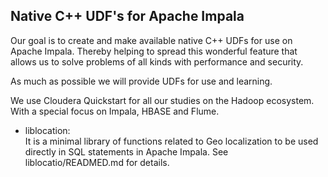 ## Native C++ UDF's for Apache Impala

Our goal is to create and make available native C++ UDFs for use
on Apache Impala.
Thereby helping to spread this wonderful feature that allows us to solve
problems of all kinds with performance and security.

As much as possible we will provide UDFs for use and learning.

We use Cloudera Quickstart for all our studies on the Hadoop ecosystem. With a special focus on Impala, HBASE and Flume.

- liblocation: <br>
It is a minimal library of functions related to Geo localization to be used directly in SQL statements in Apache Impala. See liblocatio/READMED.md for details.
